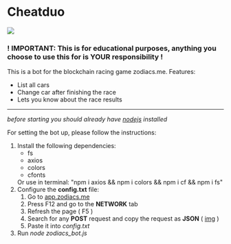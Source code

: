 # Cheatduo

<img src="https://www.cheatduo.io/assets/img/logos/logo/cheatduo-core.png"></img>

<h3>! IMPORTANT: This is for educational purposes, anything you choose to use this for is YOUR responsibility !</h3>

This is a bot for the blockchain racing game zodiacs.me.
Features:

<ul>
<li>List all cars</li>
 <li>Change car after finishing the race</li>
 <li>Lets you know about the race results</li>
 </ul>
<hr>
<i>before starting you should already have <a href="https://nodejs.org/en/">nodejs</a> installed</i>

For setting the bot up, please follow the instructions:<br>

<ol>
<li>
Install the following dependencies:
    <ul>
    <li>fs</li>
    <li>axios</li>
    <li>colors</li>
    <li>cfonts</li>
    </ul>
 Or use in terminal: "npm i axios && npm i colors && npm i cf && npm i fs"
</li>
<li>Configure the <b>config.txt</b> file:
    <ol>
    <li>Go to <a href="app.zodiacs.me">app.zodiacs.me</a></li><li>Press F12 and go to the <b>NETWORK</b> tab</li>
    <li>Refresh the page ( F5 )</li><li>Search for any <b>POST</b> request and copy the request as <b>JSON</b> ( <a href="https://i.ibb.co/pP9G6CX/Whats-App-Image-2022-01-04-at-13-43-58.jpg">img</a> )</li><li>Paste it into <i>config.txt</i></li></ol>
</li>
<li>Run <i>node zodiacs_bot.js</i></li>
</ol>
